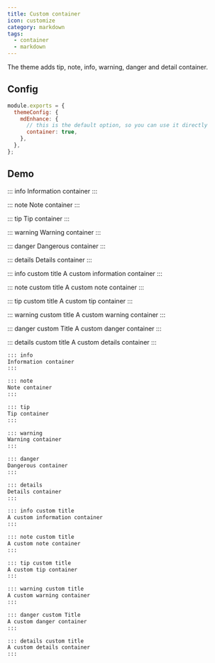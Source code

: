 ```yaml
---
title: Custom container
icon: customize
category: markdown
tags:
  - container
  - markdown
---
```


The theme adds tip, note, info, warning, danger and detail container.

<!-- more -->

## Config

```js {5}
module.exports = {
  themeConfig: {
    mdEnhance: {
      // this is the default option, so you can use it directly
      container: true,
    },
  },
};
```

## Demo

::: info
Information container
:::

::: note
Note container
:::

::: tip
Tip container
:::

::: warning
Warning container
:::

::: danger
Dangerous container
:::

::: details
Details container
:::

::: info custom title
A custom information container
:::

::: note custom title
A custom note container
:::

::: tip custom title
A custom tip container
:::

::: warning custom title
A custom warning container
:::

::: danger custom Title
A custom danger container
:::

::: details custom title
A custom details container
:::

```md
::: info
Information container
:::

::: note
Note container
:::

::: tip
Tip container
:::

::: warning
Warning container
:::

::: danger
Dangerous container
:::

::: details
Details container
:::

::: info custom title
A custom information container
:::

::: note custom title
A custom note container
:::

::: tip custom title
A custom tip container
:::

::: warning custom title
A custom warning container
:::

::: danger custom Title
A custom danger container
:::

::: details custom title
A custom details container
:::
```
